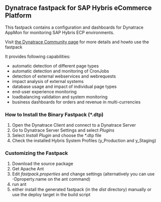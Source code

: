 ## Dynatrace fastpack for SAP Hybris eCommerce Platform

This fastpack contains a configuration and dashboards for Dynatrace AppMon for monitoring SAP Hybris ECP environments.

Visit [the Dynatrace Community page](http://bit.ly/hybrisapm) for more details and howto use the fastpack

It provides following capabilities:
* automatic detection of different page types
* automatic detection and monitoring of CronJobs
* detection of external webservices and webrequests
* impact analysis of external systems
* database usage and impact of individual page types
* end-user experience monitoring
* loadbalancing validation and system monitoring
* business dashboards for orders and revenue in multi-currencies

### How to Install the Binary Fastpack (*.dtp)

1. Open the Dynatrace Client and connect to a Dynatrace Server
2. Go to Dynatrace Server Settings and select _Plugins_
3. Select _Install Plugin_ and choose the *.dtp file
4. Check the installed Hybris System Profiles (y_Production and y_Staging)

### Customizing the Fastpack

1. Download the source package
2. Get Apache Ant
3. Edit _fastpack.properties_ and change settings (alternatively you can use -Dproperty.name on the ant command)
4. run ant
5. either install the generated fastpack (in the _dist_ directory) manually or use the deploy target in the build script

